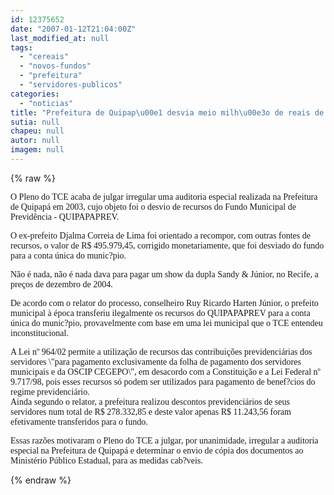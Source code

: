 ```yaml
---
id: 12375652
date: "2007-01-12T21:04:00Z"
last_modified_at: null
tags:
  - "cereais"
  - "novos-fundos"
  - "prefeitura"
  - "servidores-publicos"
categories:
  - "noticias"
title: "Prefeitura de Quipap\u00e1 desvia meio milh\u00e3o de reais de fundo de previd\u00eancia dos servidores"
sutia: null
chapeu: null
autor: null
imagem: null
---
```

{% raw %}
<p><P><FONT face=Verdana>O Pleno do TCE acaba de julgar irregular uma auditoria especial realizada na Prefeitura de Quipapá em 2003, cujo objeto foi o desvio de recursos do Fundo Municipal de Previdência - QUIPAPAPREV. </FONT></P></p>
<p><P><FONT face=Verdana>O ex-prefeito Djalma Correia de Lima foi orientado a recompor, com outras fontes de recursos, o valor de R$ 495.979,45, corrigido monetariamente, que foi desviado do fundo para a conta única do munic?pio.</FONT></P></p>
<p><P><FONT face=Verdana>Não é nada, não é nada dava para pagar um show da dupla Sandy &amp; Júnior, no Recife, a preços de dezembro de 2004.</FONT></P></p>
<p><P><FONT face=Verdana>De acordo com o relator do processo, conselheiro Ruy Ricardo Harten Júnior, o prefeito municipal à época transferiu ilegalmente os recursos do QUIPAPAPREV para a conta única do munic?pio, provavelmente com base em uma lei municipal que o TCE entendeu inconstitucional. </FONT></P></p>
<p><P><FONT face=Verdana>A Lei nº 964/02 permite a utilização de recursos das contribuições previdenciárias dos servidores \"para pagamento exclusivamente da folha de pagamento dos servidores municipais e da OSCIP CEGEPO\", em desacordo com a Constituição e a Lei Federal nº 9.717/98, pois esses recursos só podem ser utilizados para pagamento de benef?cios do regime previdenciário. <BR>Ainda segundo o relator, a prefeitura realizou descontos previdenciários de seus servidores num total de R$ 278.332,85 e deste valor apenas R$ 11.243,56 foram efetivamente transferidos para o fundo. </FONT></P></p>
<p><P><FONT face=Verdana>Essas razões motivaram o Pleno do TCE a julgar, por unanimidade, irregular a auditoria especial na Prefeitura de Quipapá e determinar o envio de cópia dos documentos ao Ministério Público Estadual, para as medidas cab?veis.</FONT></P> </p>
{% endraw %}